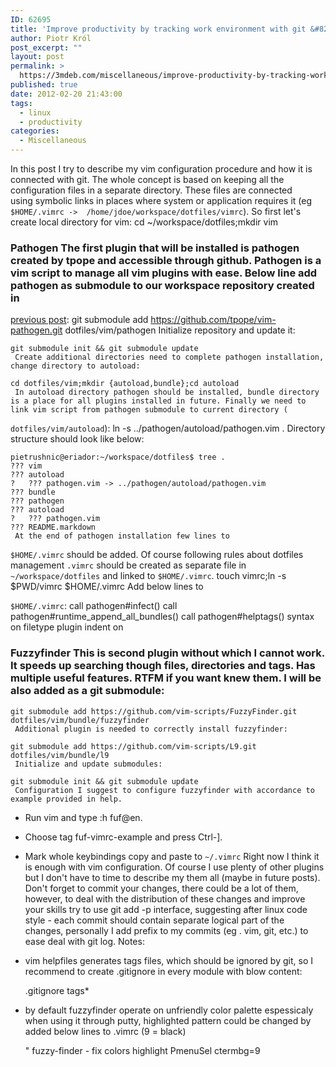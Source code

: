```yaml
---
ID: 62695
title: 'Improve productivity by tracking work environment with git &#8211; vim'
author: Piotr Król
post_excerpt: ""
layout: post
permalink: >
  https://3mdeb.com/miscellaneous/improve-productivity-by-tracking-work-environment-with-git-vim/
published: true
date: 2012-02-20 21:43:00
tags:
  - linux
  - productivity
categories:
  - Miscellaneous
---
```

In this post I try to describe my vim configuration procedure and how it is connected with git. The whole concept is based on keeping all the configuration files in a separate directory. These files are connected using symbolic links in places where system or application requires it (eg `$HOME/.vimrc -> 
/home/jdoe/workspace/dotfiles/vimrc`). So first let's create local directory for vim: 
    cd ~/workspace/dotfiles;mkdir vim  
    

### Pathogen The first plugin that will be installed is pathogen created by tpope and accessible through github. Pathogen is a vim script to manage all vim plugins with ease. Below line add pathogen as submodule to our workspace repository created in 

[previous post][1]: 
    git submodule add https://github.com/tpope/vim-pathogen.git dotfiles/vim/pathogen
     Initialize repository and update it: 

    git submodule init && git submodule update
     Create additional directories need to complete pathogen installation, change directory to autoload: 

    cd dotfiles/vim;mkdir {autoload,bundle};cd autoload
     In autoload directory pathogen should be installed, bundle directory is a place for all plugins installed in future. Finally we need to link vim script from pathogen submodule to current directory (

`dotfiles/vim/autoload`): 
    ln -s ../pathogen/autoload/pathogen.vim .
     Directory structure should look like below: 

    pietrushnic@eriador:~/workspace/dotfiles$ tree .
    ??? vim
    ??? autoload
    ?   ??? pathogen.vim -> ../pathogen/autoload/pathogen.vim
    ??? bundle
    ??? pathogen
    ??? autoload
    ?   ??? pathogen.vim
    ??? README.markdown
     At the end of pathogen installation few lines to 

`$HOME/.vimrc` should be added. Of course following rules about dotfiles management `.vimrc` should be created as separate file in `~/workspace/dotfiles` and linked to `$HOME/.vimrc`. 
    touch vimrc;ln -s $PWD/vimrc $HOME/.vimrc
     Add below lines to 

`$HOME/.vimrc`: 
    call pathogen#infect()
    call pathogen#runtime_append_all_bundles()
    call pathogen#helptags()
    syntax on
    filetype plugin
    indent on
    

### Fuzzyfinder This is second plugin without which I cannot work. It speeds up searching though files, directories and tags. Has multiple useful features. RTFM if you want knew them. I will be also added as a git submodule: 

    git submodule add https://github.com/vim-scripts/FuzzyFinder.git dotfiles/vim/bundle/fuzzyfinder
     Additional plugin is needed to correctly install fuzzyfinder: 

    git submodule add https://github.com/vim-scripts/L9.git dotfiles/vim/bundle/l9
     Initialize and update submodules: 

    git submodule init && git submodule update
     Configuration I suggest to configure fuzzyfinder with accordance to example provided in help.  

*   Run vim and type :h fuf@en<enter>. </enter>
*   Choose tag fuf-vimrc-example and press Ctrl-]. 
*   Mark whole keybindings copy and paste to `~/.vimrc` Right now I think it is enough with vim configuration. Of course I use plenty of other plugins but I don't have to time to describe my them all (maybe in future posts). Don't forget to commit your changes, there could be a lot of them, however, to deal with the distribution of these changes and improve your skills try to use git add -p interface, suggesting after linux code style - each commit should contain separate logical part of the changes, personally I add prefix to my commits (eg . vim, git, etc.) to ease deal with git log. Notes: 

*   vim helpfiles generates tags files, which should be ignored by git, so I recommend to create .gitignore in every module with blow content:

    .gitignore
    tags*
    

*   by default fuzzyfinder operate on unfriendly color palette espessicaly when using it through putty, highlighted pattern could be changed by added below lines to .vimrc (9 = black)

    " fuzzy-finder - fix colors highlight PmenuSel ctermbg=9

 [1]: /2012/02/19/improve-productivity-by-tracking-work/